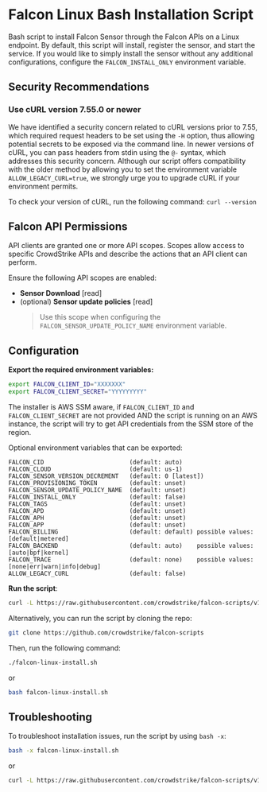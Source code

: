 # Falcon Linux Bash Installation Script

Bash script to install Falcon Sensor through the Falcon APIs on a Linux endpoint. By default,
this script will install, register the sensor, and start the service. If you would like to simply
install the sensor without any additional configurations, configure the `FALCON_INSTALL_ONLY`
environment variable.

## Security Recommendations

### Use cURL version 7.55.0 or newer

We have identified a security concern related to cURL versions prior to 7.55, which required request headers to be set using the `-H` option, thus allowing potential secrets to be exposed via the command line. In newer versions of cURL, you can pass headers from stdin using the `@-` syntax, which addresses this security concern. Although our script offers compatibility with the older method by allowing you to set the environment variable `ALLOW_LEGACY_CURL=true`, we strongly urge you to upgrade cURL if your environment permits.

To check your version of cURL, run the following command: `curl --version`

## Falcon API Permissions

API clients are granted one or more API scopes. Scopes allow access to specific CrowdStrike APIs and describe the actions that an API client can perform.

Ensure the following API scopes are enabled:

- **Sensor Download** [read]
- (optional) **Sensor update policies** [read]
  > Use this scope when configuring the `FALCON_SENSOR_UPDATE_POLICY_NAME` environment variable.

## Configuration

**Export the required environment variables:**

```bash
export FALCON_CLIENT_ID="XXXXXXX"
export FALCON_CLIENT_SECRET="YYYYYYYYY"
```

The installer is AWS SSM aware, if `FALCON_CLIENT_ID` and `FALCON_CLIENT_SECRET` are not provided AND the script is running on an AWS instance, the script will try to get API credentials from the SSM store of the region.

Optional environment variables that can be exported:

```terminal
FALCON_CID                        (default: auto)
FALCON_CLOUD                      (default: us-1)
FALCON_SENSOR_VERSION_DECREMENT   (default: 0 [latest])
FALCON_PROVISIONING_TOKEN         (default: unset)
FALCON_SENSOR_UPDATE_POLICY_NAME  (default: unset)
FALCON_INSTALL_ONLY               (default: false)
FALCON_TAGS                       (default: unset)
FALCON_APD                        (default: unset)
FALCON_APH                        (default: unset)
FALCON_APP                        (default: unset)
FALCON_BILLING                    (default: default) possible values: [default|metered]
FALCON_BACKEND                    (default: auto)    possible values: [auto|bpf|kernel]
FALCON_TRACE                      (default: none)    possible values: [none|err|warn|info|debug]
ALLOW_LEGACY_CURL                 (default: false)
```

**Run the script**:

```bash
curl -L https://raw.githubusercontent.com/crowdstrike/falcon-scripts/v1.3.3/bash/install/falcon-linux-install.sh | bash
```

Alternatively, you can run the script by cloning the repo:

```bash
git clone https://github.com/crowdstrike/falcon-scripts
```

Then, run the following command:

```bash
./falcon-linux-install.sh
```

or

```bash
bash falcon-linux-install.sh
```

## Troubleshooting

To troubleshoot installation issues, run the script by using `bash -x`:

```bash
bash -x falcon-linux-install.sh
```

or

```bash
curl -L https://raw.githubusercontent.com/crowdstrike/falcon-scripts/v1.3.3/bash/install/falcon-linux-install.sh | bash -x
```
